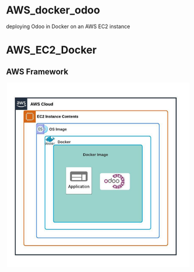 # AWS_docker_odoo
deploying Odoo in Docker on an AWS EC2 instance
# AWS_EC2_Docker

## AWS Framework

<p align="center">
  <img src="https://github.com/beckypangpang/AWS_docker_odoo/blob/main/AWS%20(2019)%20horizontal%20framework.jpeg" alt="AWS Framework" width="500">
</p>
